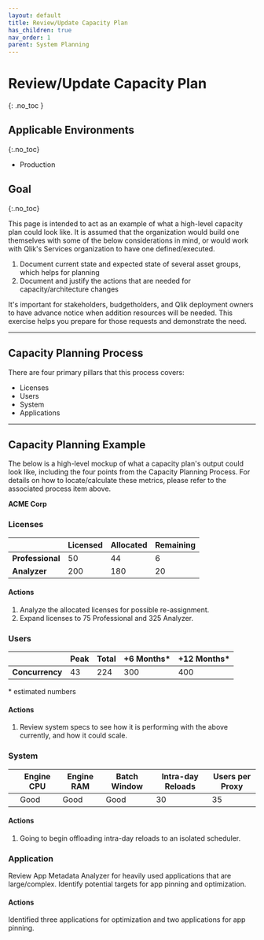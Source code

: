 ```yaml
---
layout: default
title: Review/Update Capacity Plan
has_children: true
nav_order: 1
parent: System Planning
---
```


# Review/Update Capacity Plan
{: .no_toc }

## Applicable Environments
{:.no_toc}

- Production

## Goal
{:.no_toc}

This page is intended to act as an example of what a high-level capacity plan could look like. It is assumed that the organization would build one themselves with some of the below considerations in mind, or would work with Qlik's Services organization to have one defined/executed.

1. Document current state and expected state of several asset groups, which helps for planning
2. Document and justify the actions that are needed for capacity/architecture changes

It's important for stakeholders, budgetholders, and Qlik deployment owners to have advance notice when addition resources will be needed. This exercise helps you prepare for those requests and demonstrate the need. 

-------------------------

## Capacity Planning Process

There are four primary pillars that this process covers:

  - Licenses
  - Users
  - System
  - Applications

-------------------------

## Capacity Planning Example

The below is a high-level mockup of what a capacity plan's output could look like, including the four points from the Capacity Planning Process. For details on how to locate/calculate these metrics, please refer to the associated process item above.

**ACME Corp**

### Licenses

|                  | Licensed | Allocated | Remaining |
|------------------|----------|-----------|-----------|
| **Professional** | 50       | 44        | 6         |
| **Analyzer**     | 200      | 180       | 20        |

#### Actions

1. Analyze the allocated licenses for possible re-assignment.
2. Expand licenses to 75 Professional and 325 Analyzer.

### Users

|                  |  Peak    | Total     | +6 Months*| +12 Months* |
|------------------|----------|-----------|-----------|-------------|
| **Concurrency**  | 43       | 224       | 300       | 400         |

\* estimated numbers

#### Actions

1. Review system specs to see how it is performing with the above currently, and how it could scale.

### System

|                  | Engine CPU | Engine RAM |  Batch Window | Intra-day Reloads | Users per Proxy |
|------------------|------------|------------|---------------|-------------------|-----------------|
|                  | Good       | Good       | Good          | 30                | 35              |

#### Actions

1. Going to begin offloading intra-day reloads to an isolated scheduler.

### Application

Review App Metadata Analyzer for heavily used applications that are large/complex. Identify potential targets for app pinning and optimization.

#### Actions

Identified three applications for optimization and two applications for app pinning.
